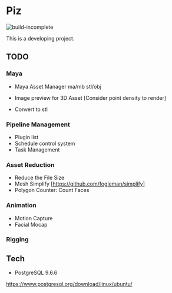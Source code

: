 # Piz

![build-incomplete](https://img.shields.io/badge/build-incomplete-red.svg)

This is a developing project.

## TODO
### Maya
- Maya Asset Manager
  ma/mb stl/obj
  
- Image preview for 3D Asset [Consider point density to render]
- Convert to stl


### Pipeline Management
- Plugin list
- Schedule control system
- Task Management


### Asset Reduction
- Reduce the File Size
- Mesh Simplify [https://github.com/fogleman/simplify]
- Polygon Counter: Count Faces


### Animation
- Motion Capture
- Facial Mocap

### Rigging

## Tech

- PostgreSQL 9.6.6

https://www.postgresql.org/download/linux/ubuntu/


